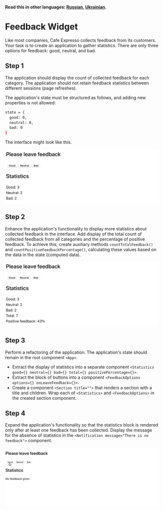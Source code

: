 **Read this in other languages: [Russian](README.md), [Ukrainian](README.ua.md).**

# Feedback Widget

Like most companies, Cafe Expresso collects feedback from its customers. Your task is to create an application to gather statistics. There are only three options for feedback: good, neutral, and bad.

## Step 1

The application should display the count of collected feedback for each category. The application should not retain feedback statistics between different sessions (page refreshes).

The application's state must be structured as follows, and adding new properties is not allowed:

```bash
state = {
  good: 0,
  neutral: 0,
  bad: 0
}
```

The interface might look like this.

![preview](./mockup/step-1.png)

## Step 2

Enhance the application's functionality to display more statistics about collected feedback in the interface. Add display of the total count of collected feedback from all categories and the percentage of positive feedback. To achieve this, create auxiliary methods `countTotalFeedback()` and `countPositiveFeedbackPercentage()`, calculating these values based on the data in the state (computed data).

![preview](./mockup/step-2.png)

## Step 3

Perform a refactoring of the application. The application's state should remain in the root component `<App>`.

- Extract the display of statistics into a separate component `<Statistics good={} neutral={} bad={} total={} positivePercentage={}>`.
- Extract the block of buttons into a component `<FeedbackOptions options={} onLeaveFeedback={}>`.
- Create a component `<Section title="">` that renders a section with a title and children. Wrap each of `<Statistics>` and `<FeedbackOptions>` in the created section component.

## Step 4

Expand the application's functionality so that the statistics block is rendered only after at least one feedback has been collected. Display the message for the absence of statistics in the `<Notification message="There is no feedback">` component.

![preview](./mockup/preview.gif)
